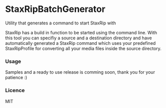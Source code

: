 # StaxRipBatchGenerator
Utility that generates a command to start StaxRip with

StaxRip has a build in function to be started using the command line. With this tool you can specifiy a source and a destination directory and have automatically generated a StaxRip command which uses your predefined StaxRipProfile for converting all your media files inside the source directory.

### Usage
Samples and a ready to use release is comming soon, thank you for your patience :)

### Licence
MIT
